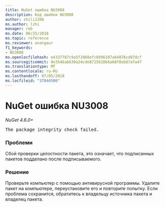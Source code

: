```yaml
---
title: NuGet ошибка NU3008
description: Код ошибки NU3008
author: zhili1208
ms.author: lzhi
manager: rob
ms.date: 06/25/2018
ms.topic: reference
ms.reviewer: anangaur
f1_keywords:
- NU3008
ms.openlocfilehash: e4337787c9a5f2868efc8996107a64876cd07dcf
ms.sourcegitcommit: 8e3546ab630a24cde8725610b6a68f8eb87afa47
ms.translationtype: MT
ms.contentlocale: ru-RU
ms.lasthandoff: 07/05/2018
ms.locfileid: "37844506"
---
```

# <a name="nuget-error-nu3008"></a>NuGet ошибка NU3008

*NuGet 4.6.0+*

<pre>The package integrity check failed.</pre>

### <a name="issue"></a>Проблеми
Сбой проверки целостности пакета, это означает, что подписанных пакетов подделано после подписываемого.

### <a name="solution"></a>Решение
Проверьте компьютер с помощью антивирусной программы. Удалите пакет на компьютере, переустановите его и повторите попытку. Если проблема сохранится, обратитесь к владельцу источника пакета и владелец пакета.